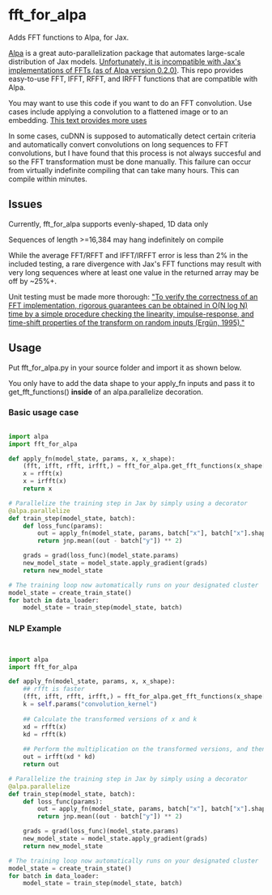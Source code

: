 # fft_for_alpa
Adds FFT functions to Alpa, for Jax.

[Alpa](https://github.com/alpa-projects/alpa) is a great auto-parallelization package that automates large-scale distribution of Jax models. [Unfortunately, it is incompatible with Jax's implementations of FFTs (as of Alpa version 0.2.0)](https://github.com/alpa-projects/alpa/issues/713). This repo provides easy-to-use FFT, IFFT, RFFT, and IRFFT functions that are compatible with Alpa.

You may want to use this code if you want to do an FFT convolution. Use cases include applying a convolution to a flattened image or to an embedding. [This text provides more uses](https://www.analog.com/media/en/technical-documentation/dsp-book/dsp_book_ch18.pdf)

In some cases, cuDNN is supposed to automatically detect certain criteria and automatically convert convolutions on long sequences to FFT convolutions, but I have found that this process is not always succesful and so the FFT transformation must be done manually. This failure can occur from virtually indefinite compiling that can take many hours. This can compile within minutes.

## Issues

Currently, fft_for_alpa supports evenly-shaped, 1D data only

Sequences of length >=16,384 may hang indefinitely on compile

While the average FFT/RFFT and IFFT/IRFFT error is less than 2% in the included testing, a rare divergence with Jax's FFT functions may result with very long sequences where at least one value in the returned array may be off by ~25%+.

Unit testing must be made more thorough:
["To verify the correctness of an FFT implementation, rigorous guarantees can be obtained in O(N log N) time by a simple procedure checking the linearity, impulse-response, and time-shift properties of the transform on random inputs (Ergün, 1995)."](https://en.wikipedia.org/wiki/Fast_Fourier_transform#Computational_issues:~:text=To%20verify%20the%20correctness%20of%20an%20FFT%20implementation%2C%20rigorous%20guarantees%20can%20be%20obtained%20in%20O(N%C2%A0log%C2%A0N)%20time%20by%20a%20simple%20procedure%20checking%20the%20linearity%2C%20impulse%2Dresponse%2C%20and%20time%2Dshift%20properties%20of%20the%20transform%20on%20random%20inputs%20(Erg%C3%BCn%2C%201995).%5B39%5D)



## Usage
Put fft_for_alpa.py in your source folder and import it as shown below.

You only have to add the data shape to your apply_fn inputs and pass it to get_fft_functions() **inside** of an alpa.parallelize decoration. 


### Basic usage case
```python

import alpa
import fft_for_alpa

def apply_fn(model_state, params, x, x_shape):
    (fft, ifft, rfft, irfft,) = fft_for_alpa.get_fft_functions(x_shape[-1])
    x = rfft(x)
    x = irfft(x)
    return x    

# Parallelize the training step in Jax by simply using a decorator
@alpa.parallelize
def train_step(model_state, batch):
    def loss_func(params):
        out = apply_fn(model_state, params, batch["x"], batch["x"].shape) # Add the shape as an argument to the model
        return jnp.mean((out - batch["y"]) ** 2)

    grads = grad(loss_func)(model_state.params)
    new_model_state = model_state.apply_gradient(grads)
    return new_model_state

# The training loop now automatically runs on your designated cluster
model_state = create_train_state()
for batch in data_loader:
    model_state = train_step(model_state, batch)
```


### NLP Example
```python


import alpa
import fft_for_alpa

def apply_fn(model_state, params, x, x_shape):
    ## rfft is faster
    (fft, ifft, rfft, irfft,) = fft_for_alpa.get_fft_functions(x_shape[-1])  
    k = self.params("convolution_kernel")
    
    ## Calculate the transformed versions of x and k
    xd = rfft(x)
    kd = rfft(k)
    
    ## Perform the multiplication on the transformed versions, and then perform an inverse transform
    out = irfft(xd * kd)
    return out

# Parallelize the training step in Jax by simply using a decorator
@alpa.parallelize
def train_step(model_state, batch):
    def loss_func(params):
        out = apply_fn(model_state, params, batch["x"], batch["x"].shape) # Add the shape as an argument to the model
        return jnp.mean((out - batch["y"]) ** 2)

    grads = grad(loss_func)(model_state.params)
    new_model_state = model_state.apply_gradient(grads)
    return new_model_state

# The training loop now automatically runs on your designated cluster
model_state = create_train_state()
for batch in data_loader:
    model_state = train_step(model_state, batch)
```
